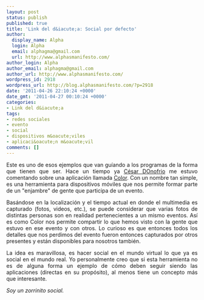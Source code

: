 ```yaml
---
layout: post
status: publish
published: true
title: 'Link del d&iacute;a: Social por defecto'
author:
  display_name: Alpha
  login: Alpha
  email: alphagma@gmail.com
  url: http://www.alphasmanifesto.com/
author_login: Alpha
author_email: alphagma@gmail.com
author_url: http://www.alphasmanifesto.com/
wordpress_id: 2918
wordpress_url: http://blog.alphasmanifesto.com/?p=2918
date: '2011-04-26 22:10:24 +0000'
date_gmt: '2011-04-27 00:10:24 +0000'
categories:
- Link del d&iacute;a
tags:
- redes sociales
- evento
- social
- dispositivos m&oacute;viles
- aplicaci&oacute;n m&oacute;vil
comments: []
---
```

<p style="text-align: justify;">Este es uno de esos ejemplos que van gu&iacute;ando a los programas de la forma que tienen que ser. Hace un tiempo ya <a href="http://twitter.com/CesarDOnofrio">C&eacute;sar DOnofrio</a> me estuvo comentando sobre una aplicaci&oacute;n llamada <a href="http://www.color.com/">Color</a>. Con un nombre tan simple, es una herramienta para dispositivos m&oacute;viles que nos permite formar parte de un "enjambre" de gente que participa de un evento.</p>
<p style="text-align: justify;">Bas&aacute;ndose en la localizaci&oacute;n y el tiempo actual en donde el multimedia es capturado (fotos, videos, etc.), se puede considerar que varias fotos de distintas personas son en realidad pertenecientes a un mismo eventos. As&iacute; es como Color nos permite compartir lo que hemos visto con la gente que estuvo en ese evento y con otros. Lo curioso es que entonces todos los detalles que nos perdimos del evento fueron entonces capturados por otros presentes y est&aacute;n disponibles para nosotros tambi&eacute;n.</p>
<p style="text-align: justify;">La idea es maravillosa, es hacer social en el mundo virtual lo que ya es social en el mundo real. Yo personalmente creo que si esta herramienta no es de alguna forma un ejemplo de c&oacute;mo deben seguir siendo las aplicaciones (directas en su prop&oacute;sito), al menos tiene un concepto m&aacute;s que interesante.</p>
<p style="text-align: justify;"><em>Soy un zorrinito social.</em></p>
